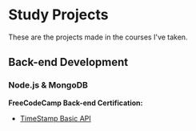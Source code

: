# Study Projects
These are the projects made in the courses I've taken.

## Back-end Development
### Node.js & MongoDB
**FreeCodeCamp Back-end Certification:**
- [TimeStamp Basic API](https://github.com/rhoudini1/mystudies/tree/main/Timestamp%20API%20FreeCodeCamp)
